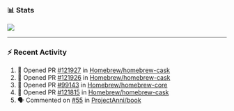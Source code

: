 ### :bar_chart: Stats

<a href="#">
  <img align="center" src="https://github-readme-stats.vercel.app/api?username=tuzi3040&show_icons=true&theme=dark" />
</a>

---

### :zap: Recent Activity

<!--START_SECTION:activity-->
1. 💪 Opened PR [#121927](https://github.com/Homebrew/homebrew-cask/pull/121927) in [Homebrew/homebrew-cask](https://github.com/Homebrew/homebrew-cask)
2. 💪 Opened PR [#121926](https://github.com/Homebrew/homebrew-cask/pull/121926) in [Homebrew/homebrew-cask](https://github.com/Homebrew/homebrew-cask)
3. 💪 Opened PR [#99143](https://github.com/Homebrew/homebrew-core/pull/99143) in [Homebrew/homebrew-core](https://github.com/Homebrew/homebrew-core)
4. 💪 Opened PR [#121815](https://github.com/Homebrew/homebrew-cask/pull/121815) in [Homebrew/homebrew-cask](https://github.com/Homebrew/homebrew-cask)
5. 🗣 Commented on [#55](https://github.com/ProjectAnni/book/issues/55) in [ProjectAnni/book](https://github.com/ProjectAnni/book)
<!--END_SECTION:activity-->

